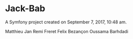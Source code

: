 Jack-Bab
========

A Symfony project created on September 7, 2017, 10:48 am.

Matthieu Jan
Remi Freret
Felix Bezançon
Oussama Barhdadi
